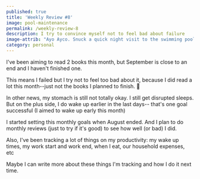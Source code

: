 ```yaml
---
published: true
title: 'Weekly Review #8'
image: pool-maintenance
permalink: /weekly-review-8
description: I try to convince myself not to feel bad about failure
image-attrib: "Ayo Ayco. Snuck a quick night visit to the swimming pool, but it was being cleaned \U0001F605"
category: personal
---
```


I've been aiming to read 2 books this month, but September is close to an end and I haven't finished one.<!--more-->

This means I failed but I try not to feel too bad about it, because I did read a lot this month--just not the books I planned to finish. 🤣

In other news, my stomach is still not totally okay. I still get disrupted sleeps. But on the plus side, I do wake up earlier in the last days-- that's one goal successful (I aimed to wake up early this month)

I started setting this monthly goals when August ended. And I plan to do monthly reviews (just to try if it's good) to see how well (or bad) I did.

Also, I've been tracking a lot of things on my productivity: my wake up times, my work start and work end, when I eat, our household expenses, etc

Maybe I can write more about these things I'm tracking and how I do it next time.
